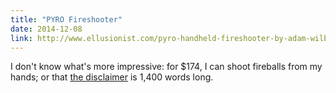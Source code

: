 ```yaml
---
title: "PYRO Fireshooter"
date: 2014-12-08
link: http://www.ellusionist.com/pyro-handheld-fireshooter-by-adam-wilber.html
---
```

 I don't know what's more impressive: for $174, I can shoot fireballs from my hands; or that [the disclaimer](http://www.ellusionist.com/pyro-disclaimer) is 1,400 words long.
